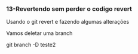<h3>13-Revertendo sem perder o codigo revert</h3>
<p>Usando o git revert e fazendo algumas alterações</p>


<div>
    <p>Vamos deletar uma branch</p>
    <p>git branch -D teste2</p>
</div>

